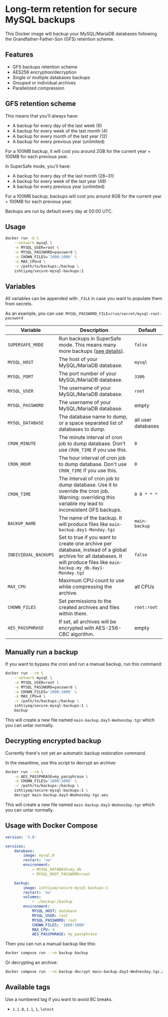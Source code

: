 # Long-term retention for secure MySQL backups

This Docker image will backup your MySQL/MariaDB databases following the Grandfather-Father-Son (GFS) retention scheme.

## Features

* GFS backups retention scheme
* AES256 encryption/decryption
* Single or multiple databases backups
* Grouped or individual archives
* Parallelized compression

## GFS retention scheme

This means that you'll always have:

* A backup for every day of the last week (6)
* A backup for every week of the last month (4)
* A backup for every month of the last year (12)
* A backup for every previous year (unlimited)

For a 100MB backup, it will cost you around 2GB for the current year + 100MB for each previous year.

In SuperSafe mode, you'll have:

* A backup for every day of the last month (28~31)
* A backup for every week of the last year (48)
* A backup for every previous year (unlimited)

For a 100MB backup, backups will cost you around 8GB for the current year + 100MB for each previous year.

Backups are run by default every day at 00:00 UTC.


## Usage

```bash
docker run -d \
    --network mysql \
    -e MYSQL_USER=root \
    -e MYSQL_PASSWORD=password \
    -e CHOWN_FILES='1000:1000' \
    -e MAX_CPU=4 \
    -v /path/to/backups:/backup \
    ishtiyaq/secure-mysql-backups:1
```

## Variables

All variables can be appended with `_FILE` in case you want to populate them from secrets.

As an example, you can use: `MYSQL_PASSWORD_FILE=/run/secret/mysql-root-password`


| Variable | Description | Default |
| -------- | ----------- | ------- |
| `SUPERSAFE_MODE` | Run backups in SuperSafe mode. This means many more backups ([see details](#gfs-retention-scheme)). | `false` |
| `MYSQL_HOST` | The host of your MySQL/MariaDB database. | `mysql` |
| `MYSQL_PORT` | The port number of your MySQL/MariaDB database. | `3306` |
| `MYSQL_USER` | The username of your MySQL/MariaDB database. | `root` |
| `MYSQL_PASSWORD` | The username of your MySQL/MariaDB database. | empty |
| `MYSQL_DATABASE` | The database name to dump, or a space separated list of databases to dump. | all user databases |
| `CRON_MINUTE` | The minute interval of cron job to dump database. Don't use `CRON_TIME` if you use this. | `0` |
| `CRON_HOUR` | The hour interval of cron job to dump database. Don't use `CRON_TIME` if you use this. | `0` |
| `CRON_TIME` | The interval of cron job to dump database. Use it to override the cron job. Warning: overriding this variable my lead to inconsistent GFS backups. | `0 0 * * *` |
| `BACKUP_NAME` | The name of the backup. It will produce files like `main-backup.day1-Monday.tgz` | `main-backup` |
| `INDIVIDUAL_BACKUPS` | Set to true if you want to create one archive per database, instead of a global archive for all databases. It will produce files like `main-backup.my_db.day1-Monday.tgz`| `false` |
| `MAX_CPU` | Maximum CPU count to use while compressing the archive. | all CPUs |
| `CHOWN_FILES` | Set permissions to the created archives and files within them. | `root:root` |
| `AES_PASSPHRASE` | If set, all archives will be encrypted with AES-256-CBC algorithm. | empty |


## Manually run a backup

If you want to bypass the cron and run a manual backup, run this command:

```bash
docker run --rm \
    --network mysql \
    -e MYSQL_USER=root \
    -e MYSQL_PASSWORD=password \
    -e CHOWN_FILES='1000:1000' \
    -e MAX_CPU=4 \
    -v /path/to/backups:/backup \
    ishtiyaq/secure-mysql-backups:1 \
    backup
```

This will create a new file named `main-backup.day3-Wednesday.tgz` which you can untar normally.


## Decrypting encrypted backup

Currently there's not yet an automatic backup restoration command.

In the meantime, use this script to decrypt an archive:

```bash
docker run --rm \
    -e AES_PASSPHRASE=my_passphrase \
    -e CHOWN_FILES='1000:1000' \
    -v /path/to/backups:/backup \
    ishtiyaq/secure-mysql-backups:1 \
    decrypt main-backup.day3-Wednesday.tgz.aes
```

This will create a new file named `main-backup.day3-Wednesday.tgz` which you can untar normally.


## Usage with Docker Compose

```yaml
version: '3.8'

services:
    database:
        image: mysql:8
        restart: 'no'
        environment:
            - MYSQL_DATABASE=my_db
            - MYSQL_ROOT_PASSWORD=root

    backup:
        image: ishtiyaq/secure-mysql-backups:1
        restart: 'no'
        volumes:
            - ./backup:/backup
        environment:
            MYSQL_HOST: database
            MYSQL_USER: root
            MYSQL_PASSWORD: root
            CHOWN_FILES: '1000:1000'
            MAX_CPU: 4
            AES_PASSPHRASE: my_passphrase
```

Then you can run a manual backup like this:

```bash
docker compose run --rm backup backup
```

Or decrypting an archive:

```bash
docker compose run --rm backup decrypt main-backup.day3-Wednesday.tgz.aes
```

## Available tags

Use a numbered tag if you want to avoid BC breaks.

* `1.1.0`, `1.1`, `1`, `latest`

